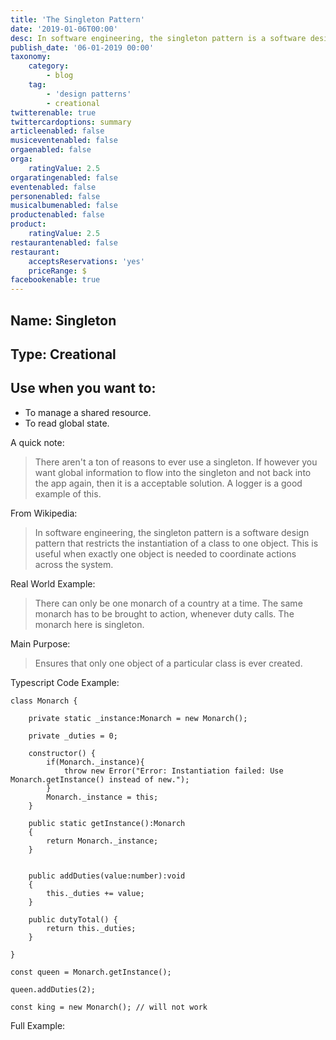 ```yaml
---
title: 'The Singleton Pattern'
date: '2019-01-06T00:00'
desc: In software engineering, the singleton pattern is a software design pattern that restricts the instantiation of a class to one object. This is useful when exactly one object is needed to coordinate actions across the system.
publish_date: '06-01-2019 00:00'
taxonomy:
    category:
        - blog
    tag:
        - 'design patterns'
        - creational
twitterenable: true
twittercardoptions: summary
articleenabled: false
musiceventenabled: false
orgaenabled: false
orga:
    ratingValue: 2.5
orgaratingenabled: false
eventenabled: false
personenabled: false
musicalbumenabled: false
productenabled: false
product:
    ratingValue: 2.5
restaurantenabled: false
restaurant:
    acceptsReservations: 'yes'
    priceRange: $
facebookenable: true
---
```


## Name: Singleton

## Type: Creational

## Use when you want to:

* To manage a shared resource.
* To read global state.

A quick note:

> There aren't a ton of reasons to ever use a singleton. If however you want global information to flow into the singleton and not back into the app again, then it is a acceptable solution. A logger is a good example of this.


From Wikipedia:

> In software engineering, the singleton pattern is a software design pattern that restricts the instantiation of a class to one object. This is useful when exactly one object is needed to coordinate actions across the system.

Real World Example:

> There can only be one monarch of a country at a time. The same monarch has to be brought to action, whenever duty calls. The monarch here is singleton.

Main Purpose:

> Ensures that only one object of a particular class is ever created.

Typescript Code Example:

```
class Monarch {

    private static _instance:Monarch = new Monarch();

    private _duties = 0;

    constructor() {
        if(Monarch._instance){
            throw new Error("Error: Instantiation failed: Use Monarch.getInstance() instead of new.");
        }
        Monarch._instance = this;
    }

    public static getInstance():Monarch
    {
        return Monarch._instance;
    }


    public addDuties(value:number):void
    {
        this._duties += value;
    }

    public dutyTotal() { 
        return this._duties;
    }

}

const queen = Monarch.getInstance();

queen.addDuties(2);

const king = new Monarch(); // will not work
```
Full Example:

<script async src="//jsfiddle.net/harps116/um9sroc3/6/embed/js,result/"></script>